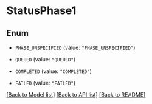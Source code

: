 # StatusPhase1

## Enum


* `PHASE_UNSPECIFIED` (value: `"PHASE_UNSPECIFIED"`)

* `QUEUED` (value: `"QUEUED"`)

* `COMPLETED` (value: `"COMPLETED"`)

* `FAILED` (value: `"FAILED"`)


[[Back to Model list]](../README.md#documentation-for-models) [[Back to API list]](../README.md#documentation-for-api-endpoints) [[Back to README]](../README.md)


